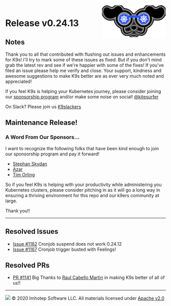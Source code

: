 <img src="https://raw.githubusercontent.com/derailed/k9s/master/assets/k9s_small.png" align="right" width="200" height="auto"/>

# Release v0.24.13

## Notes

Thank you to all that contributed with flushing out issues and enhancements for K9s! I'll try to mark some of these issues as fixed. But if you don't mind grab the latest rev and see if we're happier with some of the fixes! If you've filed an issue please help me verify and close. Your support, kindness and awesome suggestions to make K9s better are as ever very much noted and appreciated!

If you feel K9s is helping your Kubernetes journey, please consider joining our [sponsorship program](https://github.com/sponsors/derailed) and/or make some noise on social! [@kitesurfer](https://twitter.com/kitesurfer)

On Slack? Please join us [K9slackers](https://join.slack.com/t/k9sers/shared_invite/enQtOTA5MDEyNzI5MTU0LWQ1ZGI3MzliYzZhZWEyNzYxYzA3NjE0YTk1YmFmNzViZjIyNzhkZGI0MmJjYzhlNjdlMGJhYzE2ZGU1NjkyNTM)

## Maintenance Release!

### A Word From Our Sponsors...

I want to recognize the following folks that have been kind enough to join our sponsorship program and pay it forward!

* [Stephan Skydan](https://github.com/sskydan)
* [Azar](https://github.com/azarudeena)
* [Tim Orling](https://github.com/moto-timo)

So if you feel K9s is helping with your productivity while administering you Kubernetes clusters, please consider pitching in as it will go a long way in ensuring a thriving environment for this repo and our k9ers community at large.

Thank you!!

---

## Resolved Issues

* [Issue #1182](https://github.com/kswapd/k12s/issues/1169) Cronjob suspend does not work 0.24.12
* [Issue #1167](https://github.com/kswapd/k12s/issues/1167) Cronjob trigger busted with Feelings!

## Resolved PRs

* [PR #1141](https://github.com/kswapd/k12s/pull/1141) Big Thanks to [Raul Cabello Martin](https://github.com/Raullllll) in making K9s better of all of us!!

---

<img src="https://raw.githubusercontent.com/derailed/k9s/master/assets/imhotep_logo.png" width="32" height="auto"/> © 2020 Imhotep Software LLC. All materials licensed under [Apache v2.0](http://www.apache.org/licenses/LICENSE-2.0)
